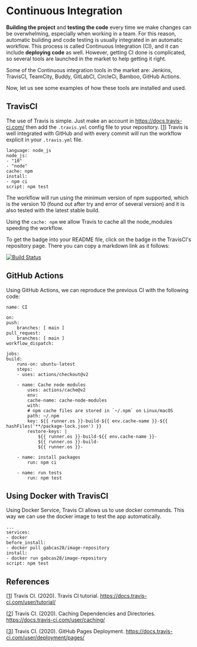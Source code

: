 # Continuous Integration

**Building the project** and **testing the code** every time we make changes can be overwhelming, especially when working in a team. For this reason, automatic building and code testing is usually integrated in an automatic workflow. This process is called Continuous Integration (CI), and it can include **deploying code** as well. However, getting CI done is complicated, so several tools are launched in the market to help getting it right.

Some of the Continuous integration tools in the market are: Jenkins, TravisCI, TeamCity, Buddy, GitLabCI, CircleCi, Bamboo, GitHub Actions.

Now, let us see some examples of how these tools are installed and used.

## TravisCI

The use of Travis is simple. Just make an account in https://docs.travis-ci.com/ then add the `.travis.yml` config file to your repository. [[1]]
Travis is well integrated with GitHub and with every commit will run the workflow explicit in your `.travis.yml`  file.

    language: node_js
    node_js:
    - "10"
    - "node"
    cache: npm
    install:
    - npm ci
    script: npm test

The workflow will run using the minimum version of npm supported, which is the version 10 (found out after try and error of several version) and it is also tested with the latest stable build. 

Using the `cache: npm` we allow Travis to cache all the node_modules speeding the workflow.

To get the badge into your README file, click on the badge in the TravisCI's repository page. There you can copy a markdown link as it follows:

[![Build Status](https://travis-ci.com/GabCas28/Image-Repository.svg?branch=main)](https://travis-ci.com/GabCas28/Image-Repository)

## GitHub Actions

Using GitHub Actions, we can reproduce the previous CI with the following code:


    name: CI

    on:
    push:
        branches: [ main ]
    pull_request:
        branches: [ main ]
    workflow_dispatch:

    jobs:
    build:
        runs-on: ubuntu-latest
        steps:
        - uses: actions/checkout@v2
            
        - name: Cache node modules
            uses: actions/cache@v2
            env:
            cache-name: cache-node-modules
            with:
            # npm cache files are stored in `~/.npm` on Linux/macOS
            path: ~/.npm
            key: ${{ runner.os }}-build-${{ env.cache-name }}-${{ hashFiles('**/package-lock.json') }}
            restore-keys: |
                ${{ runner.os }}-build-${{ env.cache-name }}-
                ${{ runner.os }}-build-
                ${{ runner.os }}-
            
        - name: install packages
            run: npm ci
            
        - name: run tests
            run: npm test

## Using Docker with TravisCI

Using Docker Service, Travis CI allows us to use docker commands. This way we can use the docker image to test the app automatically.

    ...
    services:
    - docker
    before_install:
    - docker pull gabcas28/image-repository
    install:
    - docker run gabcas28/image-repository
    script: npm test

## References

[[1]] Travis CI. (2020). Travis CI tutorial. https://docs.travis-ci.com/user/tutorial/

[[2]] Travis CI. (2020). Caching Dependencies and Directories. https://docs.travis-ci.com/user/caching/

[[3]] Travis CI. (2020). GitHub Pages Deployment. https://docs.travis-ci.com/user/deployment/pages/

[1]:https://docs.travis-ci.com/user/tutorial/
[2]:https://docs.travis-ci.com/user/caching/
[3]:https://docs.travis-ci.com/user/deployment/pages/
